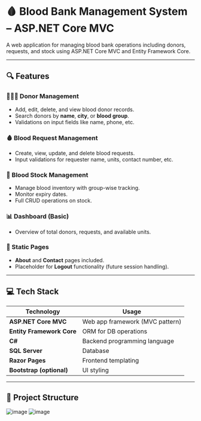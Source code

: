 # 🩸 Blood Bank Management System – ASP.NET Core MVC

A web application for managing blood bank operations including donors, requests, and stock using ASP.NET Core MVC and Entity Framework Core.

---

## 🔍 Features

### 🧑‍🤝‍🧑 Donor Management
- Add, edit, delete, and view blood donor records.
- Search donors by **name**, **city**, or **blood group**.
- Validations on input fields like name, phone, etc.

### 🩸 Blood Request Management
- Create, view, update, and delete blood requests.
- Input validations for requester name, units, contact number, etc.

### 🧪 Blood Stock Management
- Manage blood inventory with group-wise tracking.
- Monitor expiry dates.
- Full CRUD operations on stock.

### 📊 Dashboard (Basic)
- Overview of total donors, requests, and available units.

### 📄 Static Pages
- **About** and **Contact** pages included.
- Placeholder for **Logout** functionality (future session handling).

---

## 💻 Tech Stack

| Technology             | Usage                             |
|------------------------|------------------------------------|
| **ASP.NET Core MVC**   | Web app framework (MVC pattern)    |
| **Entity Framework Core** | ORM for DB operations         |
| **C#**                 | Backend programming language       |
| **SQL Server**         | Database                           |
| **Razor Pages**        | Frontend templating                |
| **Bootstrap (optional)** | UI styling                      |

---

## 📁 Project Structure

![image](https://github.com/user-attachments/assets/8634cc8e-4bf1-49a4-be45-2dae03bb69ec)
![image](https://github.com/user-attachments/assets/68d430f5-00f2-4218-a23f-e6d954d1157e)
